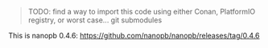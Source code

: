 > TODO: find a way to import this code using either Conan, PlatformIO registry, or worst case... git submodules

This is nanopb 0.4.6:
https://github.com/nanopb/nanopb/releases/tag/0.4.6
